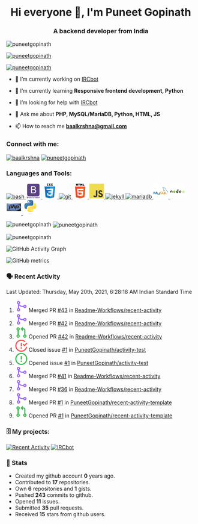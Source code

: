 <h1 align="center">Hi everyone 👋, I'm Puneet Gopinath</h1>
<h3 align="center">A backend developer from India</h3>

<p align="left"> <img src="https://komarev.com/ghpvc/?username=puneetgopinath&label=Profile%20views&color=0e75b6&style=flat" alt="puneetgopinath" /> </p>

<p align="left"> <a href="https://github.com/ryo-ma/github-profile-trophy"><img src="https://github-profile-trophy.vercel.app/?username=puneetgopinath" alt="puneetgopinath" /></a> </p>

<p align="left"> <a href="https://twitter.com/puneetgopinath" target="blank"><img src="https://img.shields.io/twitter/follow/puneetgopinath?logo=twitter&style=for-the-badge" alt="puneetgopinath" /></a> </p>

- 🔭 I’m currently working on [IRCbot](https://github.com/PuneetGopinath/IRCbot)

- 🌱 I’m currently learning **Responsive frontend development, Python**

- 🤝 I’m looking for help with [IRCbot](https://github.com/PuneetGopinath/IRCbot)

- 💬 Ask me about **PHP, MySQL/MariaDB, Python, HTML, JS**

- 📫 How to reach me **baalkrshna@gmail.com**

<h3 align="left">Connect with me:</h3>
<p align="left">
<a href="https://dev.to/baalkrshna" target="blank"><img align="center" src="https://cdn.jsdelivr.net/npm/simple-icons@3.0.1/icons/dev-dot-to.svg" alt="baalkrshna" height="30" width="40" /></a>
<a href="https://twitter.com/puneetgopinath" target="blank"><img align="center" src="https://raw.githubusercontent.com/rahuldkjain/github-profile-readme-generator/master/src/images/icons/Social/twitter.svg" alt="puneetgopinath" height="30" width="40" /></a>
</p>

<h3 align="left">Languages and Tools:</h3>
<p align="left"> <a href="https://www.gnu.org/software/bash/" target="_blank"> <img src="https://www.vectorlogo.zone/logos/gnu_bash/gnu_bash-icon.svg" alt="bash" width="40" height="40"/> </a> <a href="https://getbootstrap.com" target="_blank"> <img src="https://raw.githubusercontent.com/devicons/devicon/master/icons/bootstrap/bootstrap-plain-wordmark.svg" alt="bootstrap" width="40" height="40"/> </a> <a href="https://www.w3schools.com/css/" target="_blank"> <img src="https://raw.githubusercontent.com/devicons/devicon/master/icons/css3/css3-original-wordmark.svg" alt="css3" width="40" height="40"/> </a> <a href="https://git-scm.com/" target="_blank"> <img src="https://www.vectorlogo.zone/logos/git-scm/git-scm-icon.svg" alt="git" width="40" height="40"/> </a> <a href="https://www.w3.org/html/" target="_blank"> <img src="https://raw.githubusercontent.com/devicons/devicon/master/icons/html5/html5-original-wordmark.svg" alt="html5" width="40" height="40"/> </a> <a href="https://developer.mozilla.org/en-US/docs/Web/JavaScript" target="_blank"> <img src="https://raw.githubusercontent.com/devicons/devicon/master/icons/javascript/javascript-original.svg" alt="javascript" width="40" height="40"/> </a> <a href="https://jekyllrb.com/" target="_blank"> <img src="https://www.vectorlogo.zone/logos/jekyllrb/jekyllrb-icon.svg" alt="jekyll" width="40" height="40"/> </a> <a href="https://mariadb.org/" target="_blank"> <img src="https://www.vectorlogo.zone/logos/mariadb/mariadb-icon.svg" alt="mariadb" width="40" height="40"/> </a> <a href="https://www.mysql.com/" target="_blank"> <img src="https://raw.githubusercontent.com/devicons/devicon/master/icons/mysql/mysql-original-wordmark.svg" alt="mysql" width="40" height="40"/> </a> <a href="https://nodejs.org" target="_blank"> <img src="https://raw.githubusercontent.com/devicons/devicon/master/icons/nodejs/nodejs-original-wordmark.svg" alt="nodejs" width="40" height="40"/> </a> <a href="https://www.php.net" target="_blank"> <img src="https://raw.githubusercontent.com/devicons/devicon/master/icons/php/php-original.svg" alt="php" width="40" height="40"/> </a> <a href="https://www.python.org" target="_blank"> <img src="https://raw.githubusercontent.com/devicons/devicon/master/icons/python/python-original.svg" alt="python" width="40" height="40"/> </a> </p>
<p><img align="left" src="https://github-readme-stats.vercel.app/api/top-langs?username=puneetgopinath&show_icons=true&locale=en&layout=compact&theme=dark" alt="puneetgopinath" /></p>

<p>&nbsp;<img align="center" src="https://github-readme-stats.vercel.app/api?username=puneetgopinath&show_icons=true&locale=en&theme=dark" alt="puneetgopinath" /></p>

<p><img align="center" src="https://github-readme-streak-stats.herokuapp.com/?user=puneetgopinath&theme=dark" alt="puneetgopinath" /></p>

![GitHub Activity Graph](https://activity-graph.herokuapp.com/graph?username=PuneetGopinath)

![GitHub metrics](https://metrics.lecoq.io/PuneetGopinath)

### 🗣 Recent Activity
<!--RECENT_ACTIVITY:last_update-->
Last Updated: Thursday, May 20th, 2021, 6:28:18 AM Indian Standard Time
<!--RECENT_ACTIVITY:last_update_end-->
<!--RECENT_ACTIVITY:start-->
1. ![prMerged] Merged PR [#43](https://github.com/Readme-Workflows/recent-activity/pull/43) in [Readme-Workflows/recent-activity](https://github.com/Readme-Workflows/recent-activity)
2. ![prMerged] Merged PR [#42](https://github.com/Readme-Workflows/recent-activity/pull/42) in [Readme-Workflows/recent-activity](https://github.com/Readme-Workflows/recent-activity)
3. ![prOpened] Opened PR [#42](https://github.com/Readme-Workflows/recent-activity/pull/42) in [Readme-Workflows/recent-activity](https://github.com/Readme-Workflows/recent-activity)
4. ![issueClosed] Closed issue [#1](https://github.com/PuneetGopinath/activity-test/issues/1) in [PuneetGopinath/activity-test](https://github.com/PuneetGopinath/activity-test)
5. ![issueOpened] Opened issue [#1](https://github.com/PuneetGopinath/activity-test/issues/1) in [PuneetGopinath/activity-test](https://github.com/PuneetGopinath/activity-test)
6. ![prMerged] Merged PR [#41](https://github.com/Readme-Workflows/recent-activity/pull/41) in [Readme-Workflows/recent-activity](https://github.com/Readme-Workflows/recent-activity)
7. ![prMerged] Merged PR [#36](https://github.com/Readme-Workflows/recent-activity/pull/36) in [Readme-Workflows/recent-activity](https://github.com/Readme-Workflows/recent-activity)
8. ![prMerged] Merged PR [#1](https://github.com/PuneetGopinath/recent-activity-template/pull/1) in [PuneetGopinath/recent-activity-template](https://github.com/PuneetGopinath/recent-activity-template)
9. ![prOpened] Opened PR [#1](https://github.com/PuneetGopinath/recent-activity-template/pull/1) in [PuneetGopinath/recent-activity-template](https://github.com/PuneetGopinath/recent-activity-template)
<!--RECENT_ACTIVITY:end-->

### 🗄 My projects:

[![Recent Activity](https://github-readme-stats.vercel.app/api/pin/?username=Readme-Workflows&repo=recent-activity)](https://github.com/Readme-Workflows/recent-activity)
[![IRCbot](https://github-readme-stats.vercel.app/api/pin/?username=PuneetGopinath&repo=IRCbot)](https://github.com/PuneetGopinath/IRCbot)

### 🚀 Stats

- Created my github account **0** years ago.
- Contributed to **17** repositories.
- Own **6** repositories and **1** gists.
- Pushed **243** commits to github.
- Opened **11** issues.
- Submitted **35** pull requests.
- Received **15** stars from github users.

[issueopened]: https://github.com/PuneetGopinath/PuneetGopinath/raw/main/images/IssueOpened.svg
[issueclosed]: https://github.com/PuneetGopinath/PuneetGopinath/raw/main/images/IssueClosed.svg
[propened]: https://github.com/PuneetGopinath/PuneetGopinath/raw/main/images/PullRequestOpened.svg
[prclosed]: https://github.com/PuneetGopinath/PuneetGopinath/raw/main/images/PullRequestClosed.svg
[prmerged]: https://github.com/PuneetGopinath/PuneetGopinath/raw/main/images/PullRequestMerged.svg
[comment]: https://github.com/PuneetGopinath/PuneetGopinath/raw/main/images/Comment.svg

<!--
**PuneetGopinath/PuneetGopinath** is a ✨ _special_ ✨ repository because its `README.md` (this file) appears on your GitHub profile.

Here are some ideas to get you started:

- 🔭 I’m currently working on ...
- 🌱 I’m currently learning ...
- 👯 I’m looking to collaborate on ...
- 🤔 I’m looking for help with ...
- 💬 Ask me about ...
- 📫 How to reach me: ...
- 😄 Pronouns: ...
- ⚡ Fun fact: ...
-->
